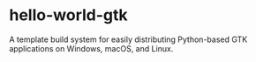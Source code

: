 # hello-world-gtk
A template build system for easily distributing Python-based GTK applications on Windows, macOS, and Linux.
